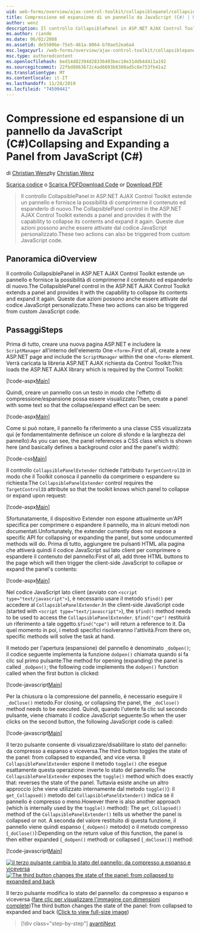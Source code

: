 ```yaml
---
uid: web-forms/overview/ajax-control-toolkit/collapsiblepanel/collapsing-and-expanding-a-panel-from-javascript-cs
title: Compressione ed espansione di un pannello da JavaScript (C#) | Microsoft Docs
author: wenz
description: Il controllo CollapsiblePanel in ASP.NET AJAX Control Toolkit estende un pannello e fornisce la funzionalità per comprimere il contenuto ed espanderlo...
ms.author: riande
ms.date: 06/02/2008
ms.assetid: de5500be-75e5-461a-8064-b70ae52ea6a4
msc.legacyurl: /web-forms/overview/ajax-control-toolkit/collapsiblepanel/collapsing-and-expanding-a-panel-from-javascript-cs
msc.type: authoredcontent
ms.openlocfilehash: bed14d82394d28336493bec10e31ddb4d411a192
ms.sourcegitcommit: 22fbd8863672c4ad6693b8388ad5c8e753fb41a2
ms.translationtype: MT
ms.contentlocale: it-IT
ms.lasthandoff: 11/28/2019
ms.locfileid: "74599441"
---
```

# <a name="collapsing-and-expanding-a-panel-from-javascript-c"></a><span data-ttu-id="ce346-103">Compressione ed espansione di un pannello da JavaScript (C#)</span><span class="sxs-lookup"><span data-stu-id="ce346-103">Collapsing and Expanding a Panel from JavaScript (C#)</span></span>

<span data-ttu-id="ce346-104">di [Christian Wenz](https://github.com/wenz)</span><span class="sxs-lookup"><span data-stu-id="ce346-104">by [Christian Wenz](https://github.com/wenz)</span></span>

<span data-ttu-id="ce346-105">[Scarica codice](https://download.microsoft.com/download/8/a/a/8aab3c3e-de6f-463f-805c-5fda567eef6e/CollapsiblePanel1.cs.zip) o [Scarica PDF](https://download.microsoft.com/download/b/6/a/b6ae89ee-df69-4c87-9bfb-ad1eb2b23373/collapsiblepanel1CS.pdf)</span><span class="sxs-lookup"><span data-stu-id="ce346-105">[Download Code](https://download.microsoft.com/download/8/a/a/8aab3c3e-de6f-463f-805c-5fda567eef6e/CollapsiblePanel1.cs.zip) or [Download PDF](https://download.microsoft.com/download/b/6/a/b6ae89ee-df69-4c87-9bfb-ad1eb2b23373/collapsiblepanel1CS.pdf)</span></span>

> <span data-ttu-id="ce346-106">Il controllo CollapsiblePanel in ASP.NET AJAX Control Toolkit estende un pannello e fornisce la possibilità di comprimerne il contenuto ed espanderlo di nuovo.</span><span class="sxs-lookup"><span data-stu-id="ce346-106">The CollapsiblePanel control in the ASP.NET AJAX Control Toolkit extends a panel and provides it with the capability to collapse its contents and expand it again.</span></span> <span data-ttu-id="ce346-107">Queste due azioni possono anche essere attivate dal codice JavaScript personalizzato.</span><span class="sxs-lookup"><span data-stu-id="ce346-107">These two actions can also be triggered from custom JavaScript code.</span></span>

## <a name="overview"></a><span data-ttu-id="ce346-108">Panoramica di</span><span class="sxs-lookup"><span data-stu-id="ce346-108">Overview</span></span>

<span data-ttu-id="ce346-109">Il controllo CollapsiblePanel in ASP.NET AJAX Control Toolkit estende un pannello e fornisce la possibilità di comprimerne il contenuto ed espanderlo di nuovo.</span><span class="sxs-lookup"><span data-stu-id="ce346-109">The CollapsiblePanel control in the ASP.NET AJAX Control Toolkit extends a panel and provides it with the capability to collapse its contents and expand it again.</span></span> <span data-ttu-id="ce346-110">Queste due azioni possono anche essere attivate dal codice JavaScript personalizzato.</span><span class="sxs-lookup"><span data-stu-id="ce346-110">These two actions can also be triggered from custom JavaScript code.</span></span>

## <a name="steps"></a><span data-ttu-id="ce346-111">Passaggi</span><span class="sxs-lookup"><span data-stu-id="ce346-111">Steps</span></span>

<span data-ttu-id="ce346-112">Prima di tutto, creare una nuova pagina ASP.NET e includere la `ScriptManager` all'interno dell'elemento One `<form>`.</span><span class="sxs-lookup"><span data-stu-id="ce346-112">First of all, create a new ASP.NET page and include the `ScriptManager` within the one `<form>` element.</span></span> <span data-ttu-id="ce346-113">Verrà caricata la libreria ASP.NET AJAX richiesta da Control Toolkit:</span><span class="sxs-lookup"><span data-stu-id="ce346-113">This loads the ASP.NET AJAX library which is required by the Control Toolkit:</span></span>

[!code-aspx[Main](collapsing-and-expanding-a-panel-from-javascript-cs/samples/sample1.aspx)]

<span data-ttu-id="ce346-114">Quindi, creare un pannello con un testo in modo che l'effetto di compressione/espansione possa essere visualizzato:</span><span class="sxs-lookup"><span data-stu-id="ce346-114">Then, create a panel with some text so that the collapse/expand effect can be seen:</span></span>

[!code-aspx[Main](collapsing-and-expanding-a-panel-from-javascript-cs/samples/sample2.aspx)]

<span data-ttu-id="ce346-115">Come si può notare, il pannello fa riferimento a una classe CSS visualizzata qui (e fondamentalmente definisce un colore di sfondo e la larghezza del pannello):</span><span class="sxs-lookup"><span data-stu-id="ce346-115">As you can see, the panel references a CSS class which is shown here (and basically defines a background color and the panel's width):</span></span>

[!code-css[Main](collapsing-and-expanding-a-panel-from-javascript-cs/samples/sample3.css)]

<span data-ttu-id="ce346-116">Il controllo `CollapsiblePanelExtender` richiede l'attributo `TargetControlID` in modo che il Toolkit conosca il pannello da comprimere o espandere su richiesta:</span><span class="sxs-lookup"><span data-stu-id="ce346-116">The `CollapsiblePanelExtender` control requires the `TargetControlID` attribute so that the toolkit knows which panel to collapse or expand upon request:</span></span>

[!code-aspx[Main](collapsing-and-expanding-a-panel-from-javascript-cs/samples/sample4.aspx)]

<span data-ttu-id="ce346-117">Sfortunatamente, il dispositivo Extender non espone attualmente un'API specifica per comprimere o espandere il pannello, ma in alcuni metodi non documentati.</span><span class="sxs-lookup"><span data-stu-id="ce346-117">Unfortunately, the extender currently does not expose a specific API for collapsing or expanding the panel, but some undocumented methods will do.</span></span> <span data-ttu-id="ce346-118">Prima di tutto, aggiungere tre pulsanti HTML alla pagina che attiverà quindi il codice JavaScript sul lato client per comprimere o espandere il contenuto del pannello:</span><span class="sxs-lookup"><span data-stu-id="ce346-118">First of all, add three HTML buttons to the page which will then trigger the client-side JavaScript to collapse or expand the panel's contents:</span></span>

[!code-aspx[Main](collapsing-and-expanding-a-panel-from-javascript-cs/samples/sample5.aspx)]

<span data-ttu-id="ce346-119">Nel codice JavaScript lato client (avviato con `<script type="text/javascript">`), è necessario usare il metodo `$find()` per accedere al `CollapsiblePanelExtender`.</span><span class="sxs-lookup"><span data-stu-id="ce346-119">In the client-side JavaScript code (started with `<script type="text/javascript">`), the `$find()` method needs to be used to access the `CollapsiblePanelExtender`.</span></span> <span data-ttu-id="ce346-120">`$find("cpe")` restituirà un riferimento a tale oggetto.</span><span class="sxs-lookup"><span data-stu-id="ce346-120">`$find("cpe")` will return a reference to it.</span></span> <span data-ttu-id="ce346-121">Da quel momento in poi, i metodi specifici risolveranno l'attività.</span><span class="sxs-lookup"><span data-stu-id="ce346-121">From there on, specific methods will solve the task at hand.</span></span>

<span data-ttu-id="ce346-122">Il metodo per l'apertura (espansione) del pannello è denominato `_doOpen()`; il codice seguente implementa la funzione `doOpen()` chiamata quando si fa clic sul primo pulsante:</span><span class="sxs-lookup"><span data-stu-id="ce346-122">The method for opening (expanding) the panel is called `_doOpen()`; the following code implements the `doOpen()` function called when the first button is clicked:</span></span>

[!code-javascript[Main](collapsing-and-expanding-a-panel-from-javascript-cs/samples/sample6.js)]

<span data-ttu-id="ce346-123">Per la chiusura o la compressione del pannello, è necessario eseguire il `_doClose()` metodo.</span><span class="sxs-lookup"><span data-stu-id="ce346-123">For closing, or collapsing the panel, the `_doClose()` method needs to be executed.</span></span> <span data-ttu-id="ce346-124">Quindi, quando l'utente fa clic sul secondo pulsante, viene chiamato il codice JavaScript seguente:</span><span class="sxs-lookup"><span data-stu-id="ce346-124">So when the user clicks on the second button, the following JavaScript code is called:</span></span>

[!code-javascript[Main](collapsing-and-expanding-a-panel-from-javascript-cs/samples/sample7.js)]

<span data-ttu-id="ce346-125">Il terzo pulsante consente di visualizzare/disabilitare lo stato del pannello: da compresso a espanso e viceversa.</span><span class="sxs-lookup"><span data-stu-id="ce346-125">The third button toggles the state of the panel: from collapsed to expanded, and vice versa.</span></span> <span data-ttu-id="ce346-126">Il `CollapsiblePanelExtender` espone il metodo `toggle()` che esegue esattamente questa operazione: inverte lo stato del pannello.</span><span class="sxs-lookup"><span data-stu-id="ce346-126">The `CollapsiblePanelExtender` exposes the `toggle()` method which does exactly that: reverses the state of the panel.</span></span> <span data-ttu-id="ce346-127">Tuttavia esiste anche un altro approccio (che viene utilizzato internamente dal metodo `toggle()`): il `get_Collapsed()` metodo del `CollapsiblePanelExtender()` indica se il pannello è compresso o meno.</span><span class="sxs-lookup"><span data-stu-id="ce346-127">However there is also another approach (which is internally used by the `toggle()` method): The `get_Collapsed()` method of the `CollapsiblePanelExtender()` tells us whether the panel is collapsed or not.</span></span> <span data-ttu-id="ce346-128">A seconda del valore restituito di questa funzione, il pannello viene quindi espanso (`_doOpen()` metodo) o il metodo compresso (`_doClose()`):</span><span class="sxs-lookup"><span data-stu-id="ce346-128">Depending on the return value of this function, the panel is then either expanded (`_doOpen()` method) or collapsed (`_doClose()`) method:</span></span>

[!code-javascript[Main](collapsing-and-expanding-a-panel-from-javascript-cs/samples/sample8.js)]

<span data-ttu-id="ce346-129">[![il terzo pulsante cambia lo stato del pannello: da compresso a espanso e viceversa](collapsing-and-expanding-a-panel-from-javascript-cs/_static/image2.png)](collapsing-and-expanding-a-panel-from-javascript-cs/_static/image1.png)</span><span class="sxs-lookup"><span data-stu-id="ce346-129">[![The third button changes the state of the panel: from collapsed to expanded and back](collapsing-and-expanding-a-panel-from-javascript-cs/_static/image2.png)](collapsing-and-expanding-a-panel-from-javascript-cs/_static/image1.png)</span></span>

<span data-ttu-id="ce346-130">Il terzo pulsante modifica lo stato del pannello: da compresso a espanso e viceversa ([fare clic per visualizzare l'immagine con dimensioni complete](collapsing-and-expanding-a-panel-from-javascript-cs/_static/image3.png))</span><span class="sxs-lookup"><span data-stu-id="ce346-130">The third button changes the state of the panel: from collapsed to expanded and back ([Click to view full-size image](collapsing-and-expanding-a-panel-from-javascript-cs/_static/image3.png))</span></span>

> [!div class="step-by-step"]
> [<span data-ttu-id="ce346-131">avanti</span><span class="sxs-lookup"><span data-stu-id="ce346-131">Next</span></span>](collapsing-and-expanding-a-panel-from-javascript-vb.md)
